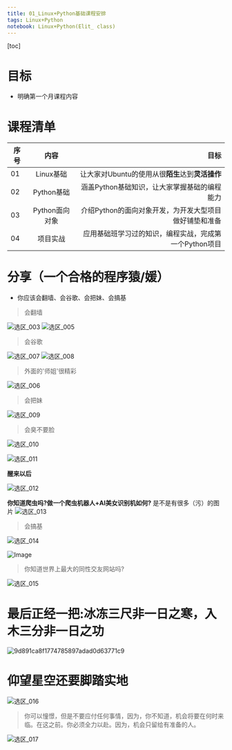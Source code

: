 ```yaml
---
title: 01_Linux+Python基础课程安排
tags: Linux+Python
notebook: Linux+Python(Elit_ class)
---
```


[toc]


# 目标
- 明确第一个月课程内容

# 课程清单
| 序号 | 内容 | 目标 |
| -----| :-----:|-----:|
| 01 | Linux基础| 让大家对Ubuntu的使用从很**陌生**达到**灵活操作**
| 02 | Python基础| 涵盖Python基础知识，让大家掌握基础的编程能力
| 03| Python面向对象| 介绍Python的面向对象开发，为开发大型项目做好铺垫和准备
| 04|项目实战| 应用基础班学习过的知识，编程实战，完成第一个Python项目

# 分享（一个合格的程序猿/媛）
- 你应该会翻墙、会谷歌、会把妹、会搞基

> 会翻墙

![选区_003](https://i.loli.net/2018/06/26/5b322aa96a367.png)
![选区_005](https://i.loli.net/2018/06/26/5b322b4d6e302.png)


> 会谷歌

![选区_007](https://i.loli.net/2018/06/26/5b322bf25d506.png)
![选区_008](https://i.loli.net/2018/06/26/5b322c1c2f1e1.png)

> 外面的'师姐'很精彩

![选区_006](https://i.loli.net/2018/06/26/5b322bae8e7dc.png)

> 会把妹

![选区_009](https://i.loli.net/2018/06/26/5b322c75db290.png)

> 会臭不要脸

![选区_010](https://i.loli.net/2018/06/26/5b322c9be81a8.png)

![选区_011](https://i.loli.net/2018/06/26/5b322d01a9684.png)

**醒来以后**

![选区_012](https://i.loli.net/2018/06/26/5b322d2556d86.png)

**你知道爬虫吗?做一个爬虫机器人+AI美女识别机如何?**
是不是有很多（污）的图片
![选区_013](https://i.loli.net/2018/06/26/5b322d4f47303.png)

> 会搞基

![选区_014](https://i.loli.net/2018/06/26/5b322d7cc5af3.png)

![Image](https://i.loli.net/2018/06/26/5b322dd158a52.gif)


> 你知道世界上最大的同性交友网站吗?

![选区_015](https://i.loli.net/2018/06/26/5b322dee98ba0.png)


# 最后正经一把:冰冻三尺非一日之寒，入木三分非一日之功

![9d891ca8f1774785897adad0d63771c9](https://i.loli.net/2018/06/26/5b322e8141274.jpeg)


# 仰望星空还要脚踏实地

![选区_016](https://i.loli.net/2018/06/26/5b322f1f430db.png)

> 你可以憧憬，但是不要应付任何事情，因为，你不知道，机会将要在何时来临。在这之前。你必须全力以赴。因为，机会只留给有准备的人。

![选区_017](https://i.loli.net/2018/06/26/5b322fca812e8.png)

